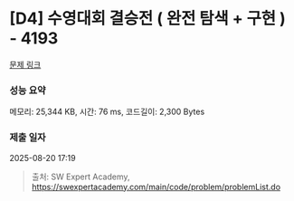 # [D4] 수영대회 결승전 ( 완전 탐색 + 구현 ) - 4193 

[문제 링크](https://swexpertacademy.com/main/code/problem/problemDetail.do?contestProbId=AWKaG6_6AGQDFARV) 

### 성능 요약

메모리: 25,344 KB, 시간: 76 ms, 코드길이: 2,300 Bytes

### 제출 일자

2025-08-20 17:19



> 출처: SW Expert Academy, https://swexpertacademy.com/main/code/problem/problemList.do